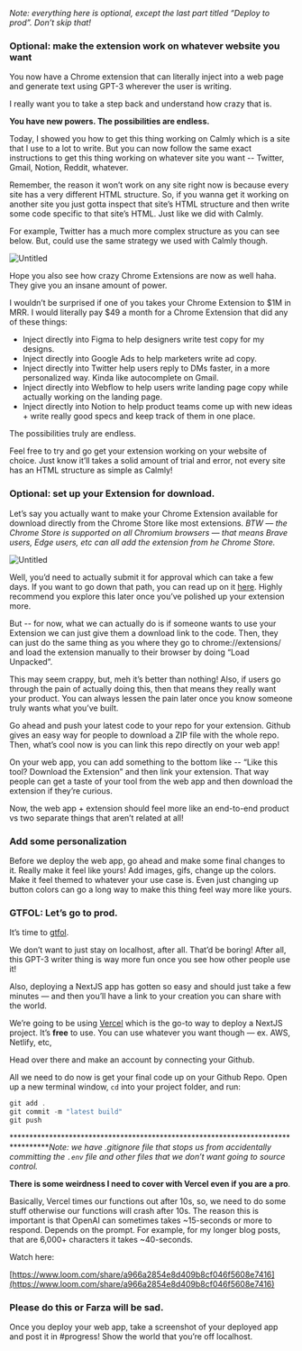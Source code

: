 
*Note: everything here is optional, except the last part titled “Deploy to prod”. Don’t skip that!*

### Optional: **make the extension work on whatever website you want**

You now have a Chrome extension that can literally inject into a web page and generate text using GPT-3 wherever the user is writing.

I really want you to take a step back and understand how crazy that is.

**You have new powers. The possibilities are endless.**

Today, I showed you how to get this thing working on Calmly which is a site that I use to a lot to write. But you can now follow the same exact instructions to get this thing working on whatever site you want -- Twitter, Gmail, Notion, Reddit, whatever.

Remember, the reason it won’t work on any site right now is because every site has a very different HTML structure. So, if you wanna get it working on another site you just gotta inspect that site’s HTML structure and then write some code specific to that site’s HTML. Just like we did with Calmly.

For example, Twitter has a much more complex structure as you can see below. But, could use the same strategy we used with Calmly though.

![Untitled](https://i.imgur.com/AVAy3fi.pngs)

Hope you also see how crazy Chrome Extensions are now as well haha. They give you an insane amount of power.

I wouldn’t be surprised if one of you takes your Chrome Extension to $1M in MRR. I would literally pay $49 a month for a Chrome Extension that did any of these things:

- Inject directly into Figma to help designers write test copy for my designs.
- Inject directly into Google Ads to help marketers write ad copy.
- Inject directly into Twitter help users reply to DMs faster, in a more personalized way. Kinda like autocomplete on Gmail.
- Inject directly into Webflow to help users write landing page copy while actually working on the landing page.
- Inject directly into Notion to help product teams come up with new ideas + write really good specs and keep track of them in one place.

The possibilities truly are endless.

Feel free to try and go get your extension working on your website of choice. Just know it’ll takes a solid amount of trial and error, not every site has an HTML structure as simple as Calmly!

### Optional: set up your Extension for download.

Let’s say you actually want to make your Chrome Extension available for download directly from the Chrome Store like most extensions. *BTW — the Chrome Store is supported on all Chromium browsers — that means Brave users, Edge users, etc can all add the extension from he Chrome Store.*

![Untitled](https://i.imgur.com/oHxDLjO.png)

Well, you’d need to actually submit it for approval which can take a few days. If you want to go down that path, you can read up on it [here](https://developer.chrome.com/docs/webstore/publish/). Highly recommend you explore this later once you’ve polished up your extension more.

But -- for now, what we can actually do is if someone wants to use your Extension we can just give them a download link to the code. Then, they can just do the same thing as you where they go to chrome://extensions/ and load the extension manually to their browser by doing “Load Unpacked”.

This may seem crappy, but, meh it’s better than nothing! Also, if users go through the pain of actually doing this, then that means they really want your product. You can always lessen the pain later once you know someone truly wants what you’ve built.

Go ahead and push your latest code to your repo for your extension. Github gives an easy way for people to download a ZIP file with the whole repo. Then, what’s cool now is you can link this repo directly on your web app!

On your web app, you can add something to the bottom like -- “Like this tool? Download the Extension” and then link your extension. That way people can get a taste of your tool from the web app and then download the extension if they’re curious.

Now, the web app + extension should feel more like an end-to-end product vs two separate things that aren’t related at all!

### Add some personalization

Before we deploy the web app, go ahead and make some final changes to it. Really make it feel like yours! Add images, gifs, change up the colors. Make it feel themed to whatever your use case is. Even just changing up button colors can go a long way to make this thing feel way more like yours.

### GTFOL: Let’s go to prod.

It’s time to [gtfol](https://www.urbandictionary.com/define.php?term=GTFOL).

We don’t want to just stay on localhost, after all. That’d be boring! After all, this GPT-3 writer thing is way more fun once you see how other people use it!

Also, deploying a NextJS app has gotten so easy and should just take a few minutes — and then you’ll have a link to your creation you can share with the world.

We’re going to be using [Vercel](https://vercel.com/) which is the go-to way to deploy a NextJS project. It’s **free** to use. You can use whatever you want though — ex. AWS, Netlify, etc,

Head over there and make an account by connecting your Github.

All we need to do now is get your final code up on your Github Repo. Open up a new terminal window, `cd` into your project folder, and run:

```jsx
git add .
git commit -m "latest build"
git push
```

**********************************************************************************Note: we have .gitignore file that stops us from accidentally committing the `.env` file and other files that we don’t want going to source control.*

**There is some weirdness I need to cover with Vercel even if you are a pro**.

Basically, Vercel times our functions out after 10s, so, we need to do some stuff otherwise our functions will crash after 10s. The reason this is important is that OpenAI can sometimes takes ~15-seconds or more to respond. Depends on the prompt. For example, for my longer blog posts, that are 6,000+ characters it takes ~40-seconds.

Watch here:

[https://www.loom.com/share/a966a2854e8d409b8cf046f5608e7416](https://www.loom.com/share/a966a2854e8d409b8cf046f5608e7416)

### Please do this or Farza will be sad.

Once you deploy your web app, take a screenshot of your deployed app and post it in #progress! Show the world that you’re off localhost.
